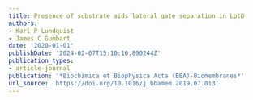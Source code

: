 ```yaml
---
title: Presence of substrate aids lateral gate separation in LptD
authors:
- Karl P Lundquist
- James C Gumbart
date: '2020-01-01'
publishDate: '2024-02-07T15:10:16.890244Z'
publication_types:
- article-journal
publication: '*Biochimica et Biophysica Acta (BBA)-Biomembranes*'
url_source: 'https://doi.org/10.1016/j.bbamem.2019.07.013'
---
```

